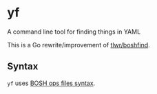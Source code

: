 # yf

A command line tool for finding things in YAML

This is a Go rewrite/improvement of
[tlwr/boshfind](https://github.com/tlwr/boshfind).

## Syntax

`yf` uses [BOSH ops files syntax](https://bosh.io/docs/cli-ops-files/#path).
